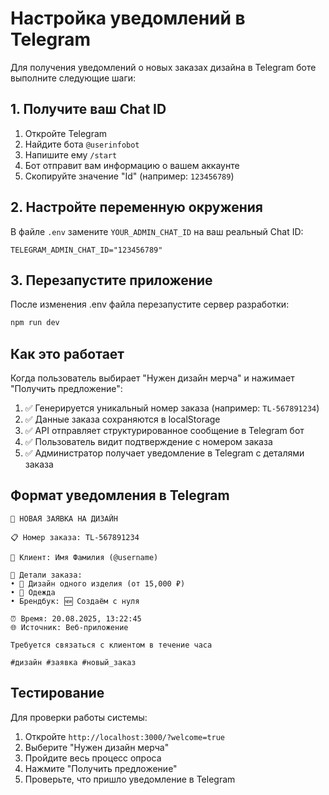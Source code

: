 # Настройка уведомлений в Telegram

Для получения уведомлений о новых заказах дизайна в Telegram боте выполните следующие шаги:

## 1. Получите ваш Chat ID

1. Откройте Telegram
2. Найдите бота `@userinfobot`
3. Напишите ему `/start`
4. Бот отправит вам информацию о вашем аккаунте
5. Скопируйте значение "Id" (например: `123456789`)

## 2. Настройте переменную окружения

В файле `.env` замените `YOUR_ADMIN_CHAT_ID` на ваш реальный Chat ID:

```
TELEGRAM_ADMIN_CHAT_ID="123456789"
```

## 3. Перезапустите приложение

После изменения .env файла перезапустите сервер разработки:

```bash
npm run dev
```

## Как это работает

Когда пользователь выбирает "Нужен дизайн мерча" и нажимает "Получить предложение":

1. ✅ Генерируется уникальный номер заказа (например: `TL-567891234`)
2. ✅ Данные заказа сохраняются в localStorage
3. ✅ API отправляет структурированное сообщение в Telegram бот
4. ✅ Пользователь видит подтверждение с номером заказа
5. ✅ Администратор получает уведомление в Telegram с деталями заказа

## Формат уведомления в Telegram

```
🚀 НОВАЯ ЗАЯВКА НА ДИЗАЙН

📋 Номер заказа: TL-567891234

👤 Клиент: Имя Фамилия (@username)

📝 Детали заказа:
• 🎨 Дизайн одного изделия (от 15,000 ₽)
• 👕 Одежда
• Брендбук: 🆕 Создаём с нуля

⏰ Время: 20.08.2025, 13:22:45
🌐 Источник: Веб-приложение

Требуется связаться с клиентом в течение часа

#дизайн #заявка #новый_заказ
```

## Тестирование

Для проверки работы системы:

1. Откройте `http://localhost:3000/?welcome=true`
2. Выберите "Нужен дизайн мерча"
3. Пройдите весь процесс опроса
4. Нажмите "Получить предложение"
5. Проверьте, что пришло уведомление в Telegram
